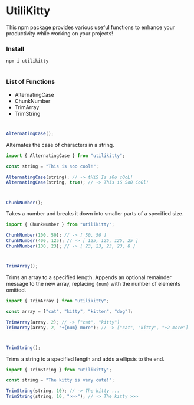 # UtiliKitty

This npm package provides various useful functions to enhance your productivity while working on your projects!

### Install

```
npm i utilikitty
```

#

### List of Functions

-   AlternatingCase
-   ChunkNumber
-   TrimArray
-   TrimString

#

```ts
AlternatingCase();
```

Alternates the case of characters in a string.

```ts
import { AlternatingCase } from "utilikitty";

const string = "This is soo cool!";

AlternatingCase(string); // -> tHiS Is sOo cOoL!
AlternatingCase(string, true); // -> ThIs iS SoO CoOl!
```

#

```ts
ChunkNumber();
```

Takes a number and breaks it down into smaller parts of a specified size.

```ts
import { ChunkNumber } from "utilikitty";

ChunkNumber(100, 50); // -> [ 50, 50 ]
ChunkNumber(400, 125); // -> [ 125, 125, 125, 25 ]
ChunkNumber(100, 23); // -> [ 23, 23, 23, 23, 8 ]
```

#

```ts
TrimArray();
```

Trims an array to a specified length. Appends an optional remainder message to the new array, replacing `{num}` with the number of elements omitted.

```ts
import { TrimArray } from "utilikitty";

const array = ["cat", "kitty", "kitten", "dog"];

TrimArray(array, 2); // -> ["cat", "kitty"]
TrimArray(array, 2, "+{num} more"); // -> ["cat", "kitty", "+2 more"]
```

#

```ts
TrimString();
```

Trims a string to a specified length and adds a ellipsis to the end.

```ts
import { TrimString } from "utilikitty";

const string = "The kitty is very cute!";

TrimString(string, 10); // -> The kitty ...
TrimString(string, 10, ">>>"); // -> The kitty >>>
```
